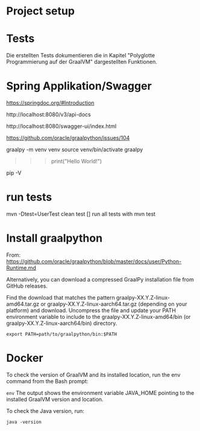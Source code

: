 # Project setup


# Tests
Die erstellten Tests dokumentieren die in Kapitel "Polyglotte Programmierung auf der GraalVM" dargestellten Funktionen.

# Spring Applikation/Swagger
https://springdoc.org/#Introduction

http://localhost:8080/v3/api-docs

http://localhost:8080/swagger-ui/index.html


https://github.com/oracle/graalpython/issues/104

graalpy -m venv venv
source venv/bin/activate
graalpy
>>> print("Hello World!")

pip -V


# run tests
mvn -Dtest=UserTest clean test
[] run all tests with mvn test

# Install graalpython 
From: https://github.com/oracle/graalpython/blob/master/docs/user/Python-Runtime.md


Alternatively, you can download a compressed GraalPy installation file from GitHub releases.

Find the download that matches the pattern graalpy-XX.Y.Z-linux-amd64.tar.gz or graalpy-XX.Y.Z-linux-aarch64.tar.gz (depending on your platform) and download.
Uncompress the file and update your PATH environment variable to include to the graalpy-XX.Y.Z-linux-amd64/bin (or graalpy-XX.Y.Z-linux-aarch64/bin) directory.

``export PATH=path/to/graalpython/bin:$PATH``

# Docker

To check the version of GraalVM and its installed location, run the env command from the Bash prompt:

 ``env``
The output shows the environment variable JAVA_HOME pointing to the installed GraalVM version and location.

To check the Java version, run:

 ``java -version``